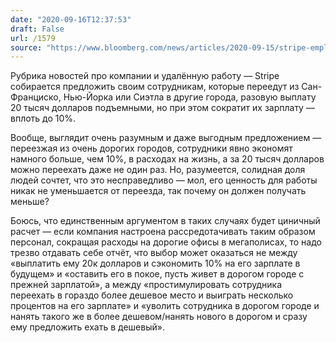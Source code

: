 ```yaml
---
date: "2020-09-16T12:37:53"
draft: False
url: /1579
source: "https://www.bloomberg.com/news/articles/2020-09-15/stripe-employees-who-relocate-to-get-20-000-bonus-and-a-pay-cut"
---
```


Рубрика новостей про компании и удалённую работу — Stripe собирается предложить своим сотрудникам, которые переедут из Сан-Франциско, Нью-Йорка или Сиэтла в другие города, разовую выплату 20 тысяч долларов подъемными, но при этом сократит их зарплату — вплоть до 10%. 

Вообще, выглядит очень разумным и даже выгодным предложением — переезжая из очень дорогих городов, сотрудники явно экономят намного больше, чем 10%, в расходах на жизнь, а за 20 тысяч долларов можно переехать даже не один раз. Но, разумеется, солидная доля людей сочтет, что это несправедливо — мол, его ценность для работы никак не уменьшается от переезда, так почему он должен получать меньше?

Боюсь, что единственным аргументом в таких случаях будет циничный расчет — если компания настроена рассредотачивать таким образом персонал, сокращая расходы на дорогие офисы в мегаполисах, то надо трезво отдавать себе отчёт, что выбор может оказаться не между «выплатить ему 20к долларов и сэкономить 10% на его зарплате в будущем» и «оставить его в покое, пусть живет в дорогом городе с прежней зарплатой», а между «простимулировать сотрудника переехать в гораздо более дешевое место и выиграть несколько процентов на его зарплате» и «уволить сотрудника в дорогом городе и нанять такого же в более дешевом/нанять нового в дорогом и сразу ему предложить ехать в дешевый».
